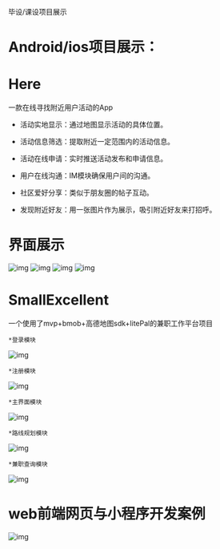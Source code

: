 毕设/课设项目展示
# Android/ios项目展示：
# Here
一款在线寻找附近用户活动的App
* 活动实地显示：通过地图显示活动的具体位置。

* 活动信息筛选：提取附近一定范围内的活动信息。

* 活动在线申请：实时推送活动发布和申请信息。

* 用户在线沟通：IM模块确保用户间的沟通。

* 社区爱好分享：类似于朋友圈的帖子互动。

* 发现附近好友：用一张图片作为展示，吸引附近好友来打招呼。


# 界面展示

![img](https://github.com/old-traveler/Here/blob/master/img/S80312-163028.jpg)
![img](https://github.com/old-traveler/Here/blob/master/img/S80312-163039.jpg)
![img](https://github.com/old-traveler/Here/blob/master/img/S80312-163045.jpg)
![img](https://github.com/old-traveler/Here/blob/master/img/S80312-163058.jpg)



# SmallExcellent

一个使用了mvp+bmob+高德地图sdk+litePal的兼职工作平台项目

    *登录模块

![img](https://github.com/old-traveler/SmallExcellent1/blob/master/img/S70511-134153.jpg)

    *注册模块

![img](https://github.com/old-traveler/SmallExcellent1/blob/master/img/S70511-134158.jpg)

    *主界面模块

![img](https://github.com/old-traveler/SmallExcellent1/blob/master/img/S70511-134113.jpg)

    *路线规划模块

![img](https://github.com/old-traveler/SmallExcellent1/blob/master/img/S70511-134137.jpg)  

    *兼职查询模块

![img](https://github.com/old-traveler/SmallExcellent1/blob/master/img/S70511-133901.jpg)


# web前端网页与小程序开发案例
![img]([https://github.com/old-traveler/Here/blob/master/img/S80312-163045.jpg](https://github.com/tony-greel/Graduation-Courseware-show/blob/main/java%E5%90%8E%E5%8F%B0%E7%BD%91%E9%A1%B5%E7%95%8C%E9%9D%A2.png)https://github.com/tony-greel/Graduation-Courseware-show/blob/main/java%E5%90%8E%E5%8F%B0%E7%BD%91%E9%A1%B5%E7%95%8C%E9%9D%A2.png)


